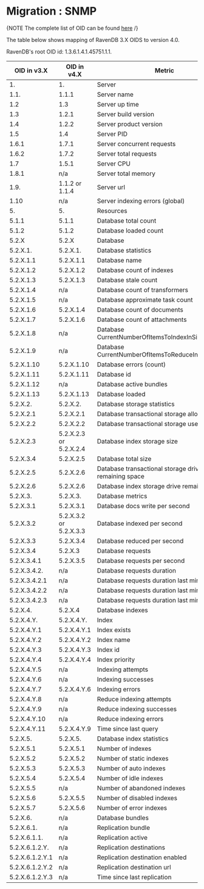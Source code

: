﻿# Migration : SNMP

{NOTE The complete list of OID can be found [here](../../server/administration/SNMP/snmp) /}

The table below shows mapping of RavenDB 3.X OIDS to version 4.0.


RavenDB's root OID id: 1.3.6.1.4.1.45751.1.1.

| OID in v3.X | OID in v4.X | Metric |
| --- | --- | ------ |
|1. | 1. | Server |
|1.1. | 1.1.1| Server name |
|1.2 | 1.3 | Server up time |
|1.3 | 1.2.1 | Server build version |
|1.4 | 1.2.2 | Server product version |
|1.5 | 1.4 | Server PID |
|1.6.1 | 1.7.1 | Server concurrent requests |
|1.6.2 | 1.7.2 | Server total requests |
|1.7 | 1.5.1 | Server CPU |
|1.8.1 | n/a | Server total memory |
|1.9. | 1.1.2 or 1.1.4 | Server url |
|1.10 | n/a | Server indexing errors (global) |
|5. | 5. |Resources |
|5.1.1 | 5.1.1 |Database total count |
|5.1.2 | 5.1.2 | Database loaded count |
|5.2.X | 5.2.X |Database |
|5.2.X.1. | 5.2.X.1. | Database statistics |
|5.2.X.1.1 | 5.2.X.1.1 | Database name |
|5.2.X.1.2 | 5.2.X.1.2 | Database count of indexes |
|5.2.X.1.3 | 5.2.X.1.3 | Database stale count |
|5.2.X.1.4 | n/a | Database count of transformers |
|5.2.X.1.5 | n/a | Database approximate task count |
|5.2.X.1.6 | 5.2.X.1.4 | Database count of documents |
|5.2.X.1.7 | 5.2.X.1.6 | Database count of attachments |
|5.2.X.1.8 | n/a | Database CurrentNumberOfItemsToIndexInSingleBatch |
|5.2.X.1.9 | n/a | Database CurrentNumberOfItemsToReduceInSingleBatch |
|5.2.X.1.10 | 5.2.X.1.10 | Database errors (count) |
|5.2.X.1.11 | 5.2.X.1.11 | Database id |
|5.2.X.1.12 | n/a | Database active bundles |
|5.2.X.1.13 | 5.2.X.1.13 | Database loaded |
|5.2.X.2. | 5.2.X.2. | Database storage statistics |
|5.2.X.2.1 | 5.2.X.2.1 | Database transactional storage allocated size |
|5.2.X.2.2 | 5.2.X.2.2 | Database transactional storage used size |
|5.2.X.2.3 | 5.2.X.2.3 or 5.2.X.2.4 | Database index storage size |
|5.2.X.3.4 | 5.2.X.2.5 | Database total size |
|5.2.X.2.5 | 5.2.X.2.6 | Database transactional storage drive remaining space |
|5.2.X.2.6 | 5.2.X.2.6 | Database index storage drive remaining space |
|5.2.X.3. | 5.2.X.3. | Database metrics |
|5.2.X.3.1 | 5.2.X.3.1 | Database docs write per second |
|5.2.X.3.2 | 5.2.X.3.2 or 5.2.X.3.3 | Database indexed per second |
|5.2.X.3.3 | 5.2.X.3.4 | Database reduced per second |
|5.2.X.3.4 | 5.2.X.3 | Database requests |
|5.2.X.3.4.1 | 5.2.X.3.5 | Database requests per second |
|5.2.X.3.4.2. | n/a | Database requests duration |
|5.2.X.3.4.2.1 | n/a | Database requests duration last minute avg |
|5.2.X.3.4.2.2 | n/a | Database requests duration last minute max |
|5.2.X.3.4.2.3 | n/a | Database requests duration last minute min |
|5.2.X.4. | 5.2.X.4 | Database indexes |
|5.2.X.4.Y. | 5.2.X.4.Y. | Index |
|5.2.X.4.Y.1 | 5.2.X.4.Y.1 | Index exists |
|5.2.X.4.Y.2 | 5.2.X.4.Y.2 | Index name |
|5.2.X.4.Y.3 | 5.2.X.4.Y.3 | Index id |
|5.2.X.4.Y.4 | 5.2.X.4.Y.4 | Index priority |
|5.2.X.4.Y.5 | n/a | Indexing attempts |
|5.2.X.4.Y.6 | n/a | Indexing successes |
|5.2.X.4.Y.7 | 5.2.X.4.Y.6 | Indexing errors |
|5.2.X.4.Y.8 | n/a | Reduce indexing attempts |
|5.2.X.4.Y.9 | n/a | Reduce indexing successes |
|5.2.X.4.Y.10 | n/a | Reduce indexing errors |
|5.2.X.4.Y.11 |  5.2.X.4.Y.9 | Time since last query |
|5.2.X.5. | 5.2.X.5. | Database index statistics |
|5.2.X.5.1 | 5.2.X.5.1 | Number of indexes |
|5.2.X.5.2 | 5.2.X.5.2 | Number of static indexes |
|5.2.X.5.3 | 5.2.X.5.3 | Number of auto indexes |
|5.2.X.5.4 | 5.2.X.5.4 | Number of idle indexes |
|5.2.X.5.5 | n/a | Number of abandoned indexes |
|5.2.X.5.6 | 5.2.X.5.5 | Number of disabled indexes |
|5.2.X.5.7 | 5.2.X.5.6 | Number of error indexes |
|5.2.X.6. | n/a | Database bundles |
|5.2.X.6.1. | n/a | Replication bundle |
|5.2.X.6.1.1. | n/a | Replication active |
|5.2.X.6.1.2.Y. | n/a | Replication destinations |
|5.2.X.6.1.2.Y.1 | n/a | Replication destination enabled |
|5.2.X.6.1.2.Y.2 | n/a | Replication destination url |
|5.2.X.6.1.2.Y.3 | n/a | Time since last replication |
